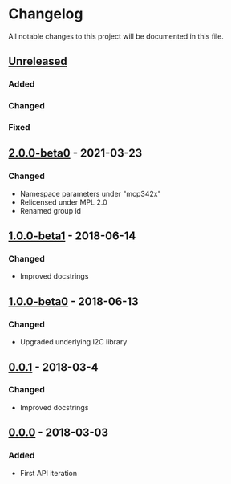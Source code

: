 # Changelog

All notable changes to this project will be documented in this file.



## [Unreleased]

### Added

### Changed

### Fixed



## [2.0.0-beta0] - 2021-03-23

### Changed

- Namespace parameters under "mcp342x"
- Relicensed under MPL 2.0
- Renamed group id



## [1.0.0-beta1] - 2018-06-14

### Changed

- Improved docstrings



## [1.0.0-beta0] - 2018-06-13

### Changed

- Upgraded underlying I2C library



## [0.0.1] - 2018-03-4

### Changed

- Improved docstrings



## [0.0.0] - 2018-03-03

### Added

- First API iteration



[Unreleased]: https://github.com/helins/linux.i2c.mcp342x.clj/compare/2.0.0-beta0...HEAD
[2.0.0-beta0]: https://github.com/helins/linux.i2c.mcp342x.clj/compare/1.0.0-beta1...2.0.0-beta0
[1.0.0-beta1]: https://github.com/helins/linux.i2c.mcp342x.clj/compare/1.0.0-beta0...1.0.0-beta1
[1.0.0-beta0]: https://github.com/helins/linux.i2c.mcp342x.clj/compare/0.0.1...1.0.0-beta0
[0.0.1]: https://github.com/helins/linux.i2c.mcp342x.clj/compare/0.0.0...0.0.1
[0.0.0]: https://github.com/helins/linux.i2c.mcp342x.clj/tree/0.0.0
